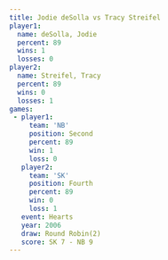 ```yaml
---
title: Jodie deSolla vs Tracy Streifel
player1:               
  name: deSolla, Jodie 
  percent: 89          
  wins: 1              
  losses: 0            
player2:               
  name: Streifel, Tracy
  percent: 89          
  wins: 0              
  losses: 1            
games:
 - player1:          
     team: 'NB'      
     position: Second
     percent: 89     
     win: 1          
     loss: 0         
   player2:          
     team: 'SK'      
     position: Fourth
     percent: 89     
     win: 0          
     loss: 1         
   event: Hearts       
   year: 2006          
   draw: Round Robin(2)
   score: SK 7 - NB 9  
---
```


